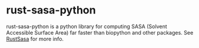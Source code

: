 # rust-sasa-python

rust-sasa-python is a python library for computing SASA (Solvent Accessible Surface Area) far faster than biopython and other packages.
See [RustSasa](https://github.com/maxall41/RustSASA) for more info.
